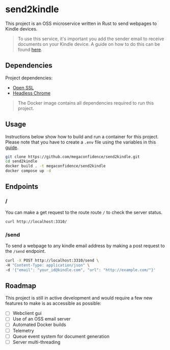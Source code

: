 # send2kindle
This project is an OSS microservice written in Rust to send webpages to Kindle
devices.

> To use this service, it's important you add the sender email to receive
> documents on your Kindle device. A guide on how to do this can be found
> [here](https://www.amazon.com/gp/help/customer/display.html?nodeId=GX9XLEVV8G4DB28H).

## Dependencies
Project dependencies:
* [Open SSL](https://github.com/openssl/openssl)
* [Headless Chrome](https://www.google.com/chrome/)
> The Docker image contains all dependencies required to run this project.

## Usage 
Instructions below show how to build and run a container for this project.
Please note that you have to create a `.env` file using the variables in this
[guide](./.env.example).

```sh 
git clone https://github.com/megaconfidence/send2kindle.git 
cd send2kindle
docker build . -t megaconfidence/send2kindle
docker compose up -d
```
## Endpoints
### / 
You can make a get request to the route route `/` to check the server status.

```sh 
curl http://localhost:3310/
```

### /send 
To send a webpage to any kindle email address by making a post request to the 
`/send` endpoint.

```sh 
curl -X POST http://localhost:3310/send \
-H "Content-Type: application/json" \
-d '{"email": "your_id@kindle.com", "url": "http://example.com/"}'
```

## Roadmap 
This project is still in active development and would require a few new features
to make is as accessible as possible:
- [ ] Webclient gui 
- [ ] Use of an OSS email server
- [ ] Automated Docker builds 
- [ ] Telemetry 
- [ ] Queue event system for document generation 
- [ ] Server multi-threading
